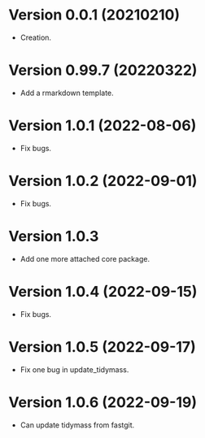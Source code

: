 # Version 0.0.1 (20210210)

* Creation.

# Version 0.99.7 (20220322)

* Add a rmarkdown template.

# Version 1.0.1 (2022-08-06)

* Fix bugs.

# Version 1.0.2 (2022-09-01)

* Fix bugs.

# Version 1.0.3

* Add one more attached core package.

# Version 1.0.4 (2022-09-15)

* Fix bugs.

# Version 1.0.5 (2022-09-17)

* Fix one bug in update_tidymass.

# Version 1.0.6 (2022-09-19)

* Can update tidymass from fastgit.